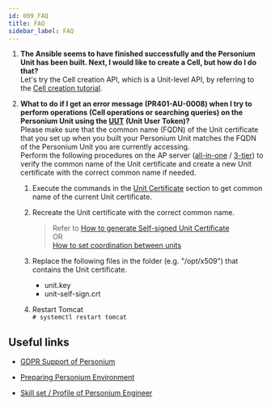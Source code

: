 ```yaml
---
id: 009_FAQ
title: FAQ  
sidebar_label: FAQ  
---
```


1. **The Ansible seems to have finished successfully and the Personium Unit has been built. Next, I would like to create a Cell, but how do I do that?**  
Let's try the Cell creation API, which is a Unit-level API, by referring to the [Cell creation tutorial](../unit-administrator/tutorial#sect5.1).  

1. **What to do if I get an error message (PR401-AU-0008) when I try to perform operations (Cell operations or searching queries) on the Personium Unit using the [UUT](../unit-administrator/Unit-User#unit-user-token-unit-user-token-uut) (Unit User Token)?**  
Please make sure that the common name (FQDN) of the Unit certificate that you set up when you built your Personium Unit matches the FQDN of the Personium Unit you are currently accessing.  
Perform the following procedures on the AP server ([all-in-one](https://github.com/personium/ansible/tree/develop/all-in-one) / [3-tier](https://github.com/personium/ansible/tree/develop/3-tier)) to verify the common name of the Unit certificate and create a new Unit certificate with the correct common name if needed.  
    1. Execute the commands in the [Unit Certificate](../server-operator/Confirm_environment_settings#unit-certificate) section to get common name of the current Unit certificate.  

    1. Recreate the Unit certificate with the correct common name.  
        > Refer to [How to generate Self-signed Unit Certificate](https://github.com/personium/ansible/blob/master/How_to_generate_Self-signed_Unit_Certificate.md)  
        > OR  
        > [How to set coordination between units](../server-operator/unit_coordination/)  

    1. Replace the following files in the folder (e.g. "/opt/x509") that contains the Unit certificate.  
        - unit.key  
        - unit-self-sign.crt  

    1. Restart Tomcat  
    ```# systemctl restart tomcat```  

## Useful links  
- [GDPR Support of Personium](https://hackmd.io/@dixonsiu/GDPR-Support-Personium)  

- [Preparing Personium Environment](https://hackmd.io/@dixonsiu/Preparing-Personium-Environment)

- [Skill set / Profile of Personium Engineer](https://hackmd.io/@dixonsiu/Personium-Engineer-Skill-Set)  
  